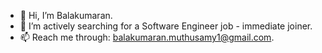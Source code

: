 - 👋 Hi, I’m Balakumaran.
- 👀 I’m actively searching for a Software Engineer job - immediate joiner.
- 📫 Reach me through: balakumaran.muthusamy1@gmail.com.

<!---
balakumarandev/balakumarandev is a ✨ special ✨ repository because its `README.md` (this file) appears on your GitHub profile.
You can click the Preview link to take a look at your changes.
--->
